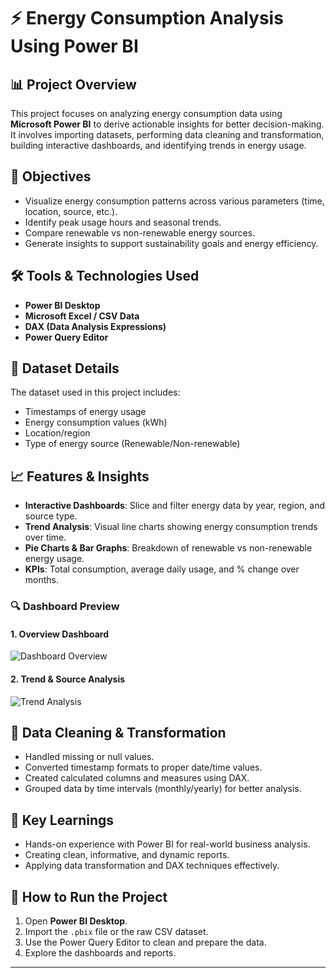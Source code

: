 # ⚡ Energy Consumption Analysis Using Power BI

## 📊 Project Overview

This project focuses on analyzing energy consumption data using **Microsoft Power BI** to derive actionable insights for better decision-making. It involves importing datasets, performing data cleaning and transformation, building interactive dashboards, and identifying trends in energy usage.

## 🎯 Objectives

- Visualize energy consumption patterns across various parameters (time, location, source, etc.).
- Identify peak usage hours and seasonal trends.
- Compare renewable vs non-renewable energy sources.
- Generate insights to support sustainability goals and energy efficiency.

## 🛠️ Tools & Technologies Used

- **Power BI Desktop**
- **Microsoft Excel / CSV Data**
- **DAX (Data Analysis Expressions)**
- **Power Query Editor**

## 📁 Dataset Details

The dataset used in this project includes:

- Timestamps of energy usage
- Energy consumption values (kWh)
- Location/region
- Type of energy source (Renewable/Non-renewable)

## 📈 Features & Insights

- **Interactive Dashboards**: Slice and filter energy data by year, region, and source type.
- **Trend Analysis**: Visual line charts showing energy consumption trends over time.
- **Pie Charts & Bar Graphs**: Breakdown of renewable vs non-renewable energy usage.
- **KPIs**: Total consumption, average daily usage, and % change over months.

### 🔍 Dashboard Preview

#### 1. Overview Dashboard
![Dashboard Overview](images/dashboard_overview.png)

#### 2. Trend & Source Analysis
![Trend Analysis](images/trend_analysis.png)

## 🧹 Data Cleaning & Transformation

- Handled missing or null values.
- Converted timestamp formats to proper date/time values.
- Created calculated columns and measures using DAX.
- Grouped data by time intervals (monthly/yearly) for better analysis.

## 📌 Key Learnings

- Hands-on experience with Power BI for real-world business analysis.
- Creating clean, informative, and dynamic reports.
- Applying data transformation and DAX techniques effectively.

## 🚀 How to Run the Project

1. Open **Power BI Desktop**.
2. Import the `.pbix` file or the raw CSV dataset.
3. Use the Power Query Editor to clean and prepare the data.
4. Explore the dashboards and reports.

---
